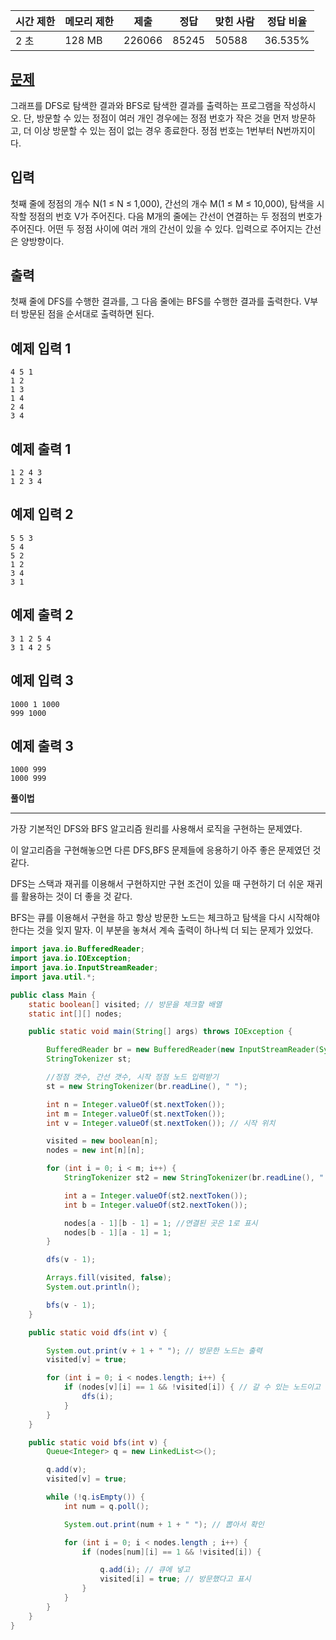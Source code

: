 | 시간 제한 | 메모리 제한 | 제출 | 정답 | 맞힌 사람 | 정답 비율 |
| --- | --- | --- | --- | --- | --- |
| 2 초 | 128 MB | 226066 | 85245 | 50588 | 36.535% |

## [문제](https://www.acmicpc.net/problem/1260)

그래프를 DFS로 탐색한 결과와 BFS로 탐색한 결과를 출력하는 프로그램을 작성하시오. 단, 방문할 수 있는 정점이 여러 개인 경우에는 정점 번호가 작은 것을 먼저 방문하고, 더 이상 방문할 수 있는 점이 없는 경우 종료한다. 정점 번호는 1번부터 N번까지이다.

## 입력

첫째 줄에 정점의 개수 N(1 ≤ N ≤ 1,000), 간선의 개수 M(1 ≤ M ≤ 10,000), 탐색을 시작할 정점의 번호 V가 주어진다. 다음 M개의 줄에는 간선이 연결하는 두 정점의 번호가 주어진다. 어떤 두 정점 사이에 여러 개의 간선이 있을 수 있다. 입력으로 주어지는 간선은 양방향이다.

## 출력

첫째 줄에 DFS를 수행한 결과를, 그 다음 줄에는 BFS를 수행한 결과를 출력한다. V부터 방문된 점을 순서대로 출력하면 된다.

## 예제 입력 1

```
4 5 1
1 2
1 3
1 4
2 4
3 4

```

## 예제 출력 1

```
1 2 4 3
1 2 3 4

```

## 예제 입력 2

```
5 5 3
5 4
5 2
1 2
3 4
3 1

```

## 예제 출력 2

```
3 1 2 5 4
3 1 4 2 5

```

## 예제 입력 3

```
1000 1 1000
999 1000

```

## 예제 출력 3

```
1000 999
1000 999
```

**풀이법**

---

가장 기본적인 DFS와 BFS 알고리즘 원리를 사용해서 로직을 구현하는 문제였다.

이 알고리즘을 구현해놓으면 다른 DFS,BFS 문제들에 응용하기 아주 좋은 문제였던 것 같다.

DFS는 스택과 재귀를 이용해서 구현하지만 구현 조건이 있을 때 구현하기 더 쉬운 재귀를 활용하는 것이 더 좋을 것 같다.

BFS는 큐를 이용해서 구현을 하고 항상 방문한 노드는 체크하고 탐색을 다시 시작해야한다는 것을 잊지 말자. 이 부분을 놓쳐서 계속 출력이 하나씩 더 되는 문제가 있었다.

```java
import java.io.BufferedReader;
import java.io.IOException;
import java.io.InputStreamReader;
import java.util.*;

public class Main {
    static boolean[] visited; // 방문을 체크할 배열
    static int[][] nodes;

    public static void main(String[] args) throws IOException {

        BufferedReader br = new BufferedReader(new InputStreamReader(System.in));
        StringTokenizer st;

        //정점 갯수, 간선 갯수, 시작 정점 노드 입력받기
        st = new StringTokenizer(br.readLine(), " ");

        int n = Integer.valueOf(st.nextToken());
        int m = Integer.valueOf(st.nextToken());
        int v = Integer.valueOf(st.nextToken()); // 시작 위치

        visited = new boolean[n];
        nodes = new int[n][n];

        for (int i = 0; i < m; i++) {
            StringTokenizer st2 = new StringTokenizer(br.readLine(), " ");

            int a = Integer.valueOf(st2.nextToken());
            int b = Integer.valueOf(st2.nextToken());

            nodes[a - 1][b - 1] = 1; //연결된 곳은 1로 표시
            nodes[b - 1][a - 1] = 1;
        }

        dfs(v - 1);

        Arrays.fill(visited, false);
        System.out.println();

        bfs(v - 1);
    }

    public static void dfs(int v) {

        System.out.print(v + 1 + " "); // 방문한 노드는 출력
        visited[v] = true;

        for (int i = 0; i < nodes.length; i++) {
            if (nodes[v][i] == 1 && !visited[i]) { // 갈 수 있는 노드이고 방문하지 않은 노드이면
                dfs(i);
            }
        }
    }

    public static void bfs(int v) {
        Queue<Integer> q = new LinkedList<>();

        q.add(v);
        visited[v] = true;

        while (!q.isEmpty()) {
            int num = q.poll();

            System.out.print(num + 1 + " "); // 뽑아서 확인

            for (int i = 0; i < nodes.length ; i++) {
                if (nodes[num][i] == 1 && !visited[i]) {

                    q.add(i); // 큐에 넣고
                    visited[i] = true; // 방문했다고 표시
                }
            }
        }
    }
}
```
